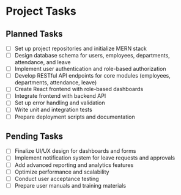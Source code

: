 # Project Tasks

## Planned Tasks

- [ ] Set up project repositories and initialize MERN stack
- [ ] Design database schema for users, employees, departments, attendance, and leave
- [ ] Implement user authentication and role-based authorization
- [ ] Develop RESTful API endpoints for core modules (employees, departments, attendance, leave)
- [ ] Create React frontend with role-based dashboards
- [ ] Integrate frontend with backend API
- [ ] Set up error handling and validation
- [ ] Write unit and integration tests
- [ ] Prepare deployment scripts and documentation

## Pending Tasks

- [ ] Finalize UI/UX design for dashboards and forms
- [ ] Implement notification system for leave requests and approvals
- [ ] Add advanced reporting and analytics features
- [ ] Optimize performance and scalability
- [ ] Conduct user acceptance testing
- [ ] Prepare user manuals and training materials
